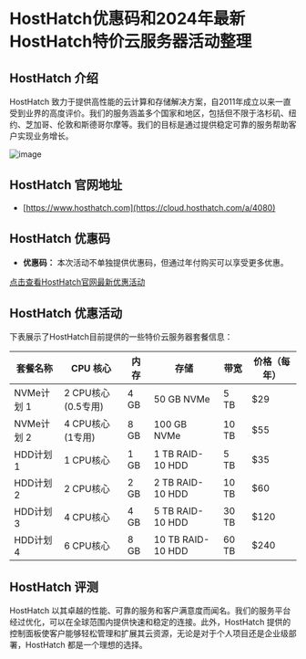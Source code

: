 # HostHatch优惠码和2024年最新HostHatch特价云服务器活动整理

## HostHatch 介绍
HostHatch 致力于提供高性能的云计算和存储解决方案，自2011年成立以来一直受到业界的高度评价。我们的服务涵盖多个国家和地区，包括但不限于洛杉矶、纽约、芝加哥、伦敦和斯德哥尔摩等。我们的目标是通过提供稳定可靠的服务帮助客户实现业务增长。

![image](https://github.com/dalbertson143/HostHatch/assets/167750129/f3515cc9-77ca-4bd5-ab12-19a3319430e2)

## HostHatch 官网地址
- [https://www.hosthatch.com](https://cloud.hosthatch.com/a/4080)

## HostHatch 优惠码
- **优惠码：** 本次活动不单独提供优惠码，但通过年付购买可以享受更多优惠。

[点击查看HostHatch官网最新优惠活动](https://cloud.hosthatch.com/a/4080)

## HostHatch 优惠活动
下表展示了HostHatch目前提供的一些特价云服务器套餐信息：

| 套餐名称     | CPU 核心        | 内存 | 存储           | 带宽           | 价格（每年） |
|------------|-----------------|------|----------------|----------------|--------------|
| NVMe计划 1 | 2 CPU核心(0.5专用) | 4 GB | 50 GB NVMe     | 5 TB           | $29          |
| NVMe计划 2 | 4 CPU核心(1专用)   | 8 GB | 100 GB NVMe    | 10 TB          | $55          |
| HDD计划 1  | 1 CPU核心        | 1 GB | 1 TB RAID-10 HDD | 5 TB           | $35          |
| HDD计划 2  | 2 CPU核心        | 2 GB | 2 TB RAID-10 HDD | 10 TB          | $60          |
| HDD计划 3  | 4 CPU核心        | 4 GB | 5 TB RAID-10 HDD | 30 TB          | $120         |
| HDD计划 4  | 6 CPU核心        | 8 GB | 10 TB RAID-10 HDD | 60 TB         | $240         |

## HostHatch 评测
HostHatch 以其卓越的性能、可靠的服务和客户满意度而闻名。我们的服务平台经过优化，可以在全球范围内提供快速和稳定的连接。此外，HostHatch 提供的控制面板使客户能够轻松管理和扩展其云资源，无论是对于个人项目还是企业级部署，HostHatch 都是一个理想的选择。
